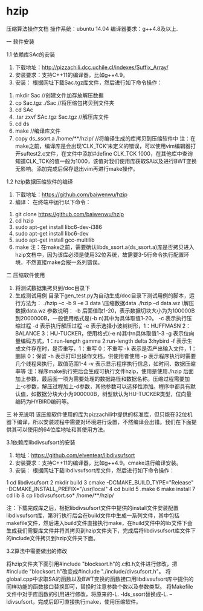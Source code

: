 # hzip
压缩算法操作文档
操作系统：ubuntu 14.04
编译器要求：g++4.8及以上.

一 软件安装

1.1	依赖库SAc的安装

1)	下载地址：http://pizzachili.dcc.uchile.cl/indexes/Suffix_Array/
2)	安装要求：支持C++11的编译器，比如g++4.9。
3)	安装：
根据网址下载Sac.tgz库文件，然后进行如下命令操作：
1.	mkdir Sac               //创建文件加存放解压数据
2.	cp Sac.tgz ./Sac          //将压缩包拷贝到文件夹
3.	cd SAc
4.	.tar zxvf SAc.tgz Sac.tgz   //解压库文件
5.	cd ds
6.	make                   //编译库文件
7.	copy ds_ssort.a /home/**/hzip/  //将编译生成的库拷贝到压缩软件中
注：在make之前，编译库是会出现‘CLK_TCK’未定义的错误，可以使用vim编辑器打开suftest2.c文件，在文件中添加#define CLK_TCK 1000，在其他库中查询知道CLK_TCK的值一般为1000，该值对我们使用库获取SA以及进行BWT变换无影响。添加完成后保存退出vim再进行make操作。

1.2	hzip数据压缩软件的编译

1)	下载地址：https://github.com/baiwenwu/hzip
2)	编译：
在终端中运行以下命令：
1.	git clone https://github.com/baiwenwu/hzip
2.	cd hzip
3.	sudo apt-get install libc6-dev-i386
4.	sudo apt-get install libc6-dev
5.	sudo apt-get install gcc-multilib
6.	make
注：在make之前，需要确认libds_ssort.a(ds_ssort.a)库是否拷贝进入hzip文档中，因为该库必须是使用32位系统，故需要3-5行命令执行配置环境，不然直接make会报一系列错误。

二 压缩软件使用
1.	将测试数据集拷贝到/doc目录下
2.	生成测试用例
目录下gen_test.py为自动生成/doc目录下测试用例的脚本，运行方法为：
./hzip –c -b 9 –e 3 data  \\压缩数据data
./hzip –d data.wz       \\解压数据data.wz
参数说明：
		-b 后面值取1-20，表示数据切块大小为为100000B到2000000B，一般使用格式是(-b  n)其中为具体取值1-20。 
-c 表示执行压缩过程
	-d 表示执行解压过程
	-e 表示选择小波树树形，1：HUFFMASN 2：BALANCE 3：HU-TUCKER，使用格式(-e  n)其中n具体取值1-3
	-g 表示位向量编码方式，1：run-length gamma 2:run-length delta 3:hybird
	-f 表示生成文件存在时，是否重写，1：重写 0：不重写
	-k 表示是否产出输入文件，1：删除 0：保留
	-h 表示打印出操作文档，供使用者使用
	-p 表示程序执行时需要几个线程来执行，取值范围1-4
	-v 表示显示程序执行信息，如时间、数据压缩率等
注：程序make执行完后会生成可执行文件hzip，使用是使用./hzip 后面加上参数，最后面一项为需要处理的数据路径和数据名称。压缩过程需要加上-c参数，解压过程加上-d参数，其他参数可以选择性添加。程序中都具有默认值，如数据分块大小为900000B，树型默认为HU-TUCKER类型，位向量编码为HYBIRD编码等。

三 补充说明
该压缩软件使用的库为pizzachili中提供的标准库，但只能在32位机器下编译，所以安装过程中需要对环境进行设置，不然编译会出错。我们在下面提供其可以使用的64位库地址和其使用方法。

3.1依赖库libdivsufsort的安装

1)	地址：https://github.com/elventear/libdivsufsort 
2)	安装要求：支持C++11的编译器，比如g++4.9。cmake进行编译安装。
3)	安装：
根据网址下载libdivsufsort库文件，然后进行如下命令操作：

1	cd libdivsufsort
2	mkdir build 
3	cmake -DCMAKE_BUILD_TYPE="Release" -DCMAKE_INSTALL_PREFIX="/usr/local"
4	cd build
5	.make
6	make install
7	cd lib
8	cp libdivsufsort.so* /home/**/hzip/

注：下载完成库之后，根据libdivsufsort文件中提供的install文件安装配置libdivsufsort库，第3行执行后会在build文件中生成一系列文件，其中包括makefile文件，然后进入build文件直接执行make，在huild文件中的lib文件下会生成我们需要库文件并将其拷贝到hzip文件夹下，完成后将libdivsufsort库文件下的include文件拷贝到hzip文件夹下面。

3.2算法中需要做出的修改 

将hzip文件夹下面引用#include "blocksort.h"的.c和.h文件进行修改，把#include "blocksort.h"改变成#include "./include/divsufsort.h"。
将global.cpp中求取SA的函数以及BWT变换的函数接口用libdivsufsort库中提供的同样功能的函数接口替换即可，替换时注意参数个数以及参数类型。
将Makefile文件中对于库函数的引用进行修改，将原来的-L. -lds_ssort替换成-L. –ldivsufsort，完成后即可直接执行make，使用压缩软件。

